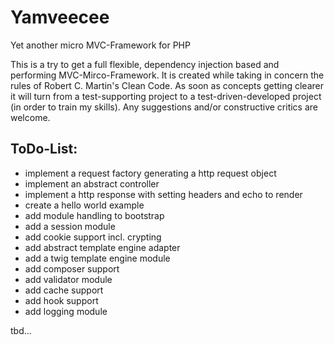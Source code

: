 Yamveecee
=========

Yet another micro MVC-Framework for PHP

This is a try to get a full flexible, dependency injection based and performing MVC-Mirco-Framework. It is created while
taking in concern the rules of Robert C. Martin's Clean Code. As soon as concepts getting clearer it will turn from a
test-supporting project to a test-driven-developed project (in order to train my skills).
Any suggestions and/or constructive critics are welcome.

ToDo-List:
----------
- implement a request factory generating a http request object
- implement an abstract controller
- implement a http response with setting headers and echo to render
- create a hello world example
- add module handling to bootstrap
- add a session module
- add cookie support incl. crypting
- add abstract template engine adapter
- add a twig template engine module
- add composer support
- add validator module
- add cache support
- add hook support
- add logging module

tbd...

